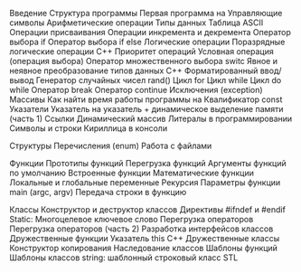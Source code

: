 Введение
Структура программы
Первая программа на
Управляющие символы
Арифметические операции
Типы данных
Таблица ASCII
Операции присваивания
Операции инкремента и декремента
Оператор выбора if
Оператор выбора if else
Логические операции
Поразрядные логические операции C++
Приоритет операций
Условная операция (операция выбора)
Оператор множественного выбора switc
Явное и неявное преобразование типов данных C++
Форматированный ввод/вывод
Генератор случайных чисел rand()
Цикл for
Цикл while
Цикл do while
Оператор break
Оператор continue
Исключения (exception)
Массивы
Как найти время работы программы на
Квалификатор const
Указатели
Указатель на указатель + динамическое выделение памяти (часть 1)
Ссылки
Динамический массив
Литералы в программировании
Символы и строки
Кириллица в консоли

Структуры
Перечисления (enum)
Работа с файлами

Функции
Прототипы функций
Перегрузка функций
Аргументы функций по умолчанию
Встроенные функции
Математические функции
Локальные и глобальные переменные
Рекурсия
Параметры функции main (argc, argv)
Передача строки в функцию

Классы
Конструктор и деструктор классов
Директивы #ifndef и #endif
Static: Многоцелевое ключевое слово
Перегрузка операторов
Перегрузка операторов (часть 2)
Разработка интерфейсов классов
Дружественные функции
Указатель this C++
Дружественные классы
Конструктор копирования
Наследование классов
Шаблоны функций
Шаблоны классов
string: шаблонный строковый класс STL